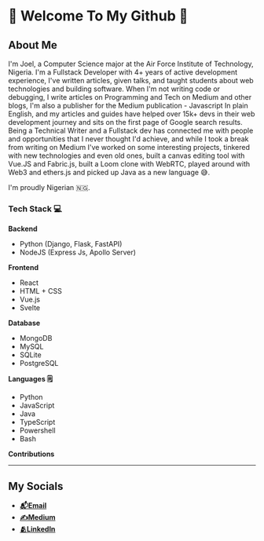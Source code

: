 # 👋 Welcome To My Github 👋


## About Me
I'm Joel, a Computer Science major at the Air Force Institute of Technology, Nigeria.
I'm a Fullstack Developer with 4+ years of active development experience, I've written articles, given talks, and taught students about web technologies and building software.
When I'm not writing code or debugging, I write articles on Programming and Tech on Medium and other blogs, I'm also a publisher for the Medium publication - Javascript In plain English, and my articles and guides have helped over 15k+ devs in their web development journey and sits on the first page of Google search results. Being a Technical Writer and a Fullstack dev has connected me with people and opportunities that I never thought I'd achieve, and while I took a break from writing on Medium I've worked on some interesting projects, tinkered with new technologies and even old ones, built a canvas editing tool with Vue.JS and Fabric.js, built a Loom clone with WebRTC, played around with Web3 and ethers.js and picked up Java as a new language 😅.

I'm proudly Nigerian 🇳🇬.

### Tech Stack 💻

**Backend**
- Python (Django, Flask, FastAPI)
- NodeJS (Express Js, Apollo Server)

**Frontend**
- React
- HTML + CSS
- Vue.js
- Svelte

**Database**
- MongoDB
- MySQL
- SQLite
- PostgreSQL

**Languages 🗒️**
- Python
- JavaScript
- Java
- TypeScript
- Powershell
- Bash
  

**Contributions**


______________________________________________________________________________________________________

## My Socials
- **[📬Email](mailto:7thogofe@gmail.com)**
- **[✍️Medium](https://jtogofe.medium.com)**
- **[🫂LinkedIn](https://linkedin.com/in/jtogofe)**
